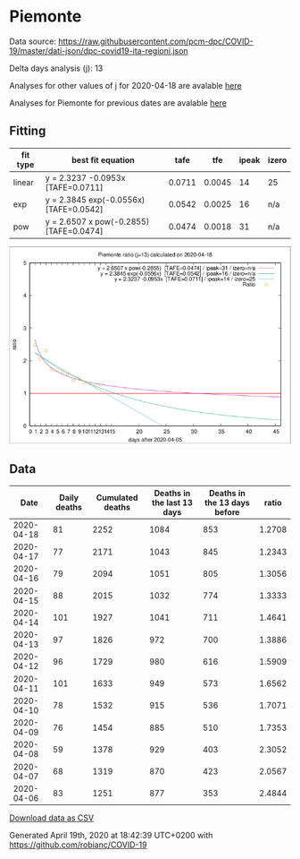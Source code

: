 # Piemonte

Data source: https://raw.githubusercontent.com/pcm-dpc/COVID-19/master/dati-json/dpc-covid19-ita-regioni.json

Delta days analysis (j): 13

Analyses for other values of j for 2020-04-18 are avalable [here](../2020-04-18/README.md)

Analyses for Piemonte for previous dates are avalable [here](../README.md)

## Fitting 
|fit type|best fit equation|tafe|tfe|ipeak|izero|
|-------|-----|--------|------|---|---|
|linear|y = 2.3237 -0.0953x  [TAFE=0.0711]|0.0711|0.0045|14|25|
|exp|y = 2.3845 exp(-0.0556x)  [TAFE=0.0542]|0.0542|0.0025|16|n/a|
|pow|y = 2.6507 x pow(-0.2855)  [TAFE=0.0474]|0.0474|0.0018|31|n/a|

![Plot](COVID-19_piemonte_j13_2020-04-18.png)

## Data
|Date|Daily deaths|Cumulated deaths|Deaths in the last 13 days|Deaths in the 13 days before|ratio|
|----|----------|-----------|-------|--------------------|-----|
|2020-04-18|81|2252|1084|853|1.2708|
|2020-04-17|77|2171|1043|845|1.2343|
|2020-04-16|79|2094|1051|805|1.3056|
|2020-04-15|88|2015|1032|774|1.3333|
|2020-04-14|101|1927|1041|711|1.4641|
|2020-04-13|97|1826|972|700|1.3886|
|2020-04-12|96|1729|980|616|1.5909|
|2020-04-11|101|1633|949|573|1.6562|
|2020-04-10|78|1532|915|536|1.7071|
|2020-04-09|76|1454|885|510|1.7353|
|2020-04-08|59|1378|929|403|2.3052|
|2020-04-07|68|1319|870|423|2.0567|
|2020-04-06|83|1251|877|353|2.4844|

[Download data as CSV](COVID-19_piemonte_j13_2020-04-18.csv)

Generated April 19th, 2020 at 18:42:39 UTC+0200 with https://github.com/robianc/COVID-19
